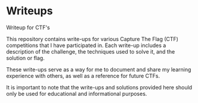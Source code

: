 # Writeups
Writeup for CTF's

This repository contains write-ups for various Capture The Flag (CTF) competitions that I have participated in. Each write-up includes a description of the challenge, the techniques used to solve it, and the solution or flag.

These write-ups serve as a way for me to document and share my learning experience with others, as well as a reference for future CTFs.

It is important to note that the write-ups and solutions provided here should only be used for educational and informational purposes.
